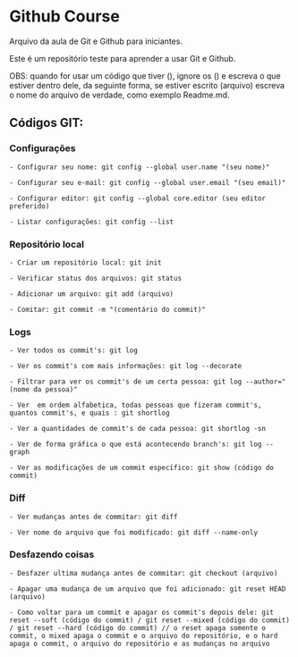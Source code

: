 # Github Course

Arquivo da aula de Git e Github para iniciantes.

Este é um repositório teste para aprender a usar Git e Github.

OBS: quando for usar um código que tiver (), ignore os () e escreva o que estiver dentro dele, da seguinte forma, se estiver escrito (arquivo) escreva o nome do arquivo de verdade, como exemplo Readme.md.

## Códigos GIT:

### Configurações
    - Configurar seu nome: git config --global user.name "(seu nome)"

    - Configurar seu e-mail: git config --global user.email "(seu email)"

    - Configurar editor: git config --global core.editor (seu editor preferido)

    - Listar configurações: git config --list

### Repositório local

    - Criar um repositório local: git init

    - Verificar status dos arquivos: git status

    - Adicionar um arquivo: git add (arquivo)

    - Comitar: git commit -m "(comentário do commit)"

### Logs

    - Ver todos os commit's: git log

    - Ver os commit's com mais informações: git log --decorate

    - Filtrar para ver os commit's de um certa pessoa: git log --author="(nome da pessoa)"

    - Ver  em ordem alfabetica, todas pessoas que fizeram commit's, quantos commit's, e quais : git shortlog

    - Ver a quantidades de commit's de cada pessoa: git shortlog -sn

    - Ver de forma gráfica o que está acontecendo branch's: git log --graph

    - Ver as modificações de um commit específico: git show (código do commit)

### Diff

    - Ver mudanças antes de commitar: git diff

    - Ver nome do arquivo que foi modificado: git diff --name-only

### Desfazendo coisas

    - Desfazer ultima mudança antes de commitar: git checkout (arquivo)

    - Apagar uma mudança de um arquivo que foi adicionado: git reset HEAD (arquivo)

    - Como voltar para um commit e apagar os commit's depois dele: git reset --soft (código do commit) / git reset --mixed (código do commit) / git reset --hard (código do commit) // o reset apaga somente o commit, o mixed apaga o commit e o arquivo do repositório, e o hard apaga o commit, o arquivo do repositório e as mudanças no arquivo